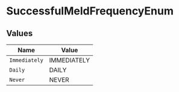 # SuccessfulMeldFrequencyEnum


## Values

| Name          | Value         |
| ------------- | ------------- |
| `Immediately` | IMMEDIATELY   |
| `Daily`       | DAILY         |
| `Never`       | NEVER         |